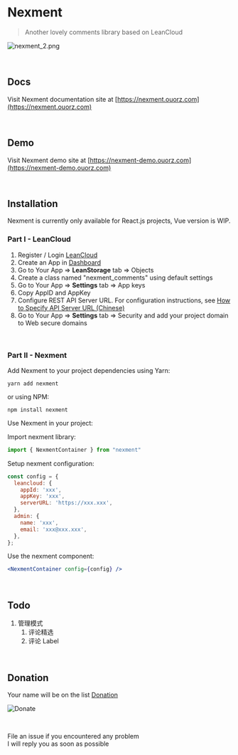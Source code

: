 # Nexment
> Another lovely comments library based on LeanCloud

![nexment_2.png](https://i.loli.net/2020/07/29/MsAdYw4cPWiIHk3.png)

<br/>

## Docs
Visit Nexment documentation site at [https://nexment.ouorz.com](https://nexment.ouorz.com)

<br/>

## Demo
Visit Nexment demo site at [https://nexment-demo.ouorz.com](https://nexment-demo.ouorz.com)

<br/>

## Installation
Nexment is currently only available for React.js projects, Vue version is WIP.
### Part I - LeanCloud
1. Register / Login [LeanCloud](https://leancloud.cn/dashboard/login.html#/signup)
2. Create an App in [Dashboard](https://leancloud.cn/dashboard/applist.html#/apps)
3. Go to Your App => **LeanStorage** tab => Objects
4. Create a class named "nexment_comments" using default settings
5. Go to Your App => **Settings** tab => App keys
6. Copy AppID and AppKey
7. Configure REST API Server URL. For configuration instructions, see [How to Specify API Server URL (Chinese)](https://leancloud.cn/docs/custom-api-domain-guide.html#hash810845114)
8. Go to Your App => **Settings** tab => Security and add your project domain to Web secure domains

<br/>

### Part II - Nexment
Add Nexment to your project
dependencies using Yarn:
```shell
yarn add nexment
```
or using NPM:
```shell
npm install nexment
```

Use Nexment in your project:

Import nexment library:
```js
import { NexmentContainer } from "nexment"
```
Setup nexment configuration:
```js
const config = {
  leancloud: {
    appId: 'xxx',
    appKey: 'xxx',
    serverURL: 'https://xxx.xxx',
  },
  admin: {
    name: 'xxx',
    email: 'xxx@xxx.xxx',
  },
};
```
Use the nexment component:
```jsx
<NexmentContainer config={config} />
```

<br/>

## Todo
1.  管理模式
    1. 评论精选
    2. 评论 Label

<br/>

## Donation
Your name will be on the list [Donation](https://www.ouorz.com/donation)
<br/>

![Donate](https://i.loli.net/2019/02/18/5c6a80afd1e26.png)

<br/>

File an issue if you encountered any problem
<br/>
I will reply you as soon as possible